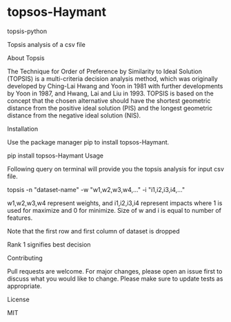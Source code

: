 # topsos-Haymant

topsis-python

Topsis analysis of a csv file

About Topsis

The Technique for Order of Preference by Similarity to Ideal Solution (TOPSIS) is a multi-criteria decision analysis method, which was originally developed by Ching-Lai Hwang and Yoon in 1981 with further developments by Yoon in 1987, and Hwang, Lai and Liu in 1993. TOPSIS is based on the concept that the chosen alternative should have the shortest geometric distance from the positive ideal solution (PIS) and the longest geometric distance from the negative ideal solution (NIS).

Installation

Use the package manager pip to install topsos-Haymant.

pip install topsos-Haymant
Usage

Following query on terminal will provide you the topsis analysis for input csv file.

topsis -n "dataset-name" -w "w1,w2,w3,w4,..." -i "i1,i2,i3,i4,..."

w1,w2,w3,w4 represent weights, and i1,i2,i3,i4 represent impacts where 1 is used for maximize and 0 for minimize. Size of w and i is equal to number of features.

Note that the first row and first column of dataset is dropped

Rank 1 signifies best decision

Contributing

Pull requests are welcome. For major changes, please open an issue first to discuss what you would like to change. Please make sure to update tests as appropriate.

License

MIT
